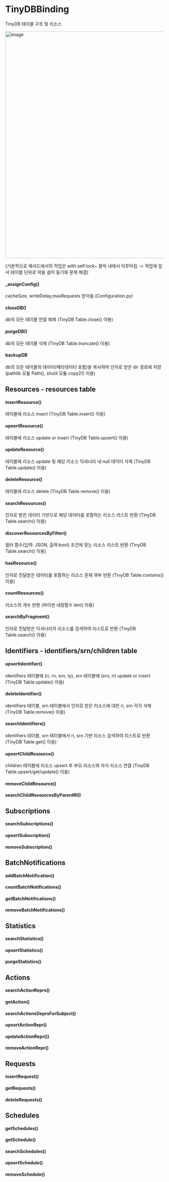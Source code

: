 # TinyDBBinding

TinyDB 테이블 구조 및 리소스 

<img width="721" alt="image" src="https://github.com/leesangwooon/ACME/assets/144790879/a1dd72aa-db28-4f5e-b220-d59e7b25aad7">

(기본적으로 메서드에서의 작업은 with self.lock~ 블럭 내에서 이루어짐 -> 작업에 앞서 테이블 단위로 락을 걸어 동기화 문제 해결)

#### _assignConfig()
cacheSize, writeDelay,maxRequests 받아옴 (Configuration.py)

#### closeDB()
db의 모든 테이블 연결 해제 (TinyDB Table.close() 이용)

#### purgeDB()
db의 모든 테이블 삭제 (TinyDB Table.truncate() 이용)

#### backupDB
db의 모든 테이블의 데이터(메타데이터 포함)을 복사하여 인자로 받은 dir 경로에 저장 (pathlib 모듈 Path(), shutil 모듈 copy2() 이용)

## Resources - resources table

#### insertResource()
테이블에 리소스 insert (TinyDB Table.insert() 이용)

#### upsertResource()
테이블에 리소스 update or insert (TinyDB Table.upsert() 이용)

#### updateResource()
테이블에 리소스 update 및 해당 리소스 딕셔너리 내 null 데이터 삭제 (TinyDB Table.update() 이용)

#### deleteResource()
테이블에 리소스 delete (TinyDB Table.remove() 이용)

#### searchResources()
인자로 받은 데이터 기반으로 해당 데이터를 포함하는 리소스 리스트 반환 (TinyDB Table.search() 이용)

#### discoverResourcesByFilter()
필터 함수(입력: JSON, 출력:bool) 조건에 맞는 리소스 리스트 반환 (TinyDB Table.search() 이용)

#### hasResource()
인자로 전달받은 데이터를 포함하는 리소스 존재 여부 반환 (TinyDB Table.contains() 이용)

#### countResources()
리소스의 개수 반환 (파이썬 내장함수 len() 이용)

#### searchByFragment()
인자로 전달받은 딕셔너리의 리소스를 검색하여 리스트로 반환 (TinyDB Table.search() 이용)

## Identifiers - identifiers/srn/children table

#### upsertIdentifier()
identifiers 테이블에 (ri, rn, srn, ty), srn 테이블에 (srn, ri) update or insert (TinyDB Table.update() 이용)

#### deleteIdentifier()
identifiers 테이블, srn 테이블에서 인자로 받은 리소스에 대한 ri, srn 각각 삭제  (TinyDB Table.remove() 이용)

#### searchIdentifiers()
identifiers 테이블, srn 테이블에서 ri, srn 기반 리소스 검색하여 리스트로 반환 (TinyDB Table.get() 이용)

#### upsertChildResource()
children 테이블에 리소스 upsert 후 부모 리소스와 자식 리소스 연결 (TinyDB Table.upsert/get/update() 이용)

#### removeChildResource()


#### searchChildResourcesByParentRI()


## Subscriptions 		

#### searchSubscriptions()
#### upsertSubscription()
#### removeSubscription()


## BatchNotifications 

#### addBatchNotification()
#### countBatchNotifications()
#### getBatchNotifications()
#### removeBatchNotifications()

## Statistics 		

#### searchStatistics()
#### upsertStatistics()
#### purgeStatistics()

## Actions	 			

#### searchActionReprs()
#### getAction()
#### searchActionsDeprsForSubject()
#### upsertActionRepr()
#### updateActionRepr(()
#### removeActionRepr()

## Requests	 		

#### insertRequest()
#### getRequests()
#### deleteRequests()
 

## Schedules	 		

#### getSchedules()
#### getSchedule()
#### searchSchedules()
#### upsertSchedule()
#### removeSchedule()
